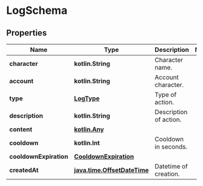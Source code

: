 
# LogSchema

## Properties
Name | Type | Description | Notes
------------ | ------------- | ------------- | -------------
**character** | **kotlin.String** | Character name. | 
**account** | **kotlin.String** | Account character. | 
**type** | [**LogType**](LogType.md) | Type of action. | 
**description** | **kotlin.String** | Description of action. | 
**content** | [**kotlin.Any**](.md) |  | 
**cooldown** | **kotlin.Int** | Cooldown in seconds. | 
**cooldownExpiration** | [**CooldownExpiration**](CooldownExpiration.md) |  | 
**createdAt** | [**java.time.OffsetDateTime**](java.time.OffsetDateTime.md) | Datetime of creation. | 



